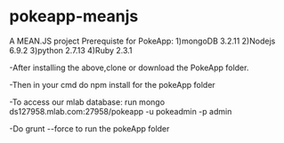 # pokeapp-meanjs
A MEAN.JS project
Prerequiste for PokeApp:
1)mongoDB 3.2.11
2)Nodejs 6.9.2
3)python 2.7.13
4)Ruby 2.3.1

-After installing the above,clone or download the PokeApp folder.

-Then in your cmd do npm install for the pokeApp folder

-To access our mlab database: run mongo ds127958.mlab.com:27958/pokeapp -u pokeadmin -p admin 

-Do grunt --force to run the pokeApp folder
